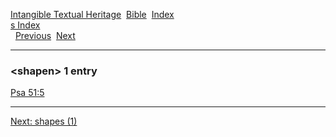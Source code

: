 [Intangible Textual Heritage](../../index)  [Bible](../index) 
[Index](index)   
[s Index](_s_)  
  [Previous](c10124)  [Next](c10126) 

------------------------------------------------------------------------

### &lt;shapen&gt; 1 entry

[Psa 51:5](../kjv/psa051.htm#005)  

------------------------------------------------------------------------

[Next: shapes (1)](c10126)
